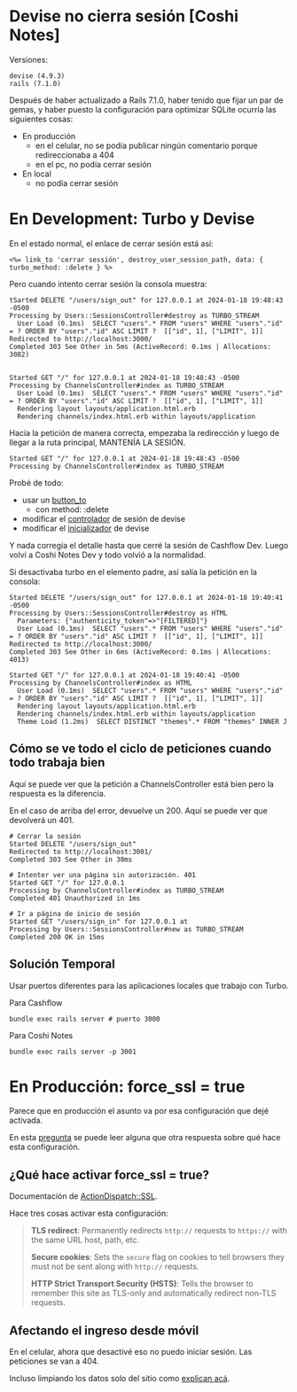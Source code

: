 # Devise no cierra sesión [Coshi Notes]
Versiones:

    devise (4.9.3)
    rails (7.1.0)

Después de haber actualizado a Rails 7.1.0, haber tenido que fijar un par de gemas, y haber puesto la configuración para optimizar SQLite ocurría las siguientes cosas:

- En producción
    - en el celular, no se podía publicar ningún comentario porque redireccionaba a 404
    - en el pc, no podía cerrar sesión
- En local
    - no podía cerrar sesión


# En Development: Turbo y Devise

En el estado normal, el enlace de cerrar sesión está así:

    <%= link_to 'cerrar sessión', destroy_user_session_path, data: { turbo_method: :delete } %>

Pero cuando intento cerrar sesión la consola muestra:

    tSarted DELETE "/users/sign_out" for 127.0.0.1 at 2024-01-18 19:48:43 -0500
    Processing by Users::SessionsController#destroy as TURBO_STREAM
      User Load (0.1ms)  SELECT "users".* FROM "users" WHERE "users"."id" = ? ORDER BY "users"."id" ASC LIMIT ?  [["id", 1], ["LIMIT", 1]]
    Redirected to http://localhost:3000/
    Completed 303 See Other in 5ms (ActiveRecord: 0.1ms | Allocations: 3082)
    
    
    Started GET "/" for 127.0.0.1 at 2024-01-18 19:48:43 -0500
    Processing by ChannelsController#index as TURBO_STREAM
      User Load (0.1ms)  SELECT "users".* FROM "users" WHERE "users"."id" = ? ORDER BY "users"."id" ASC LIMIT ?  [["id", 1], ["LIMIT", 1]]
      Rendering layout layouts/application.html.erb
      Rendering channels/index.html.erb within layouts/application

Hacía la petición de manera correcta, empezaba la redirección y luego de llegar a la ruta principal, MANTENÍA LA SESIÓN.

    Started GET "/" for 127.0.0.1 at 2024-01-18 19:48:43 -0500
    Processing by ChannelsController#index as TURBO_STREAM

Probé de todo:

- usar un [button_to](https://github.com/heartcombo/devise/issues/5458#issuecomment-1151418373)
    - con method: :delete
- modificar el [controlador](https://github.com/heartcombo/devise/issues/5458#issuecomment-1022555755) de sesión de devise
- modificar el [inicializador](https://github.com/heartcombo/devise/issues/5458#issuecomment-1247433241) de devise

Y nada corregía el detalle hasta que cerré la sesión de Cashflow Dev. Luego volví a Coshi Notes Dev y todo volvió a la normalidad.

Si desactivaba turbo en el elemento padre, así salía la petición en la consola:

    Started DELETE "/users/sign_out" for 127.0.0.1 at 2024-01-18 19:40:41 -0500
    Processing by Users::SessionsController#destroy as HTML
      Parameters: {"authenticity_token"=>"[FILTERED]"}
      User Load (0.1ms)  SELECT "users".* FROM "users" WHERE "users"."id" = ? ORDER BY "users"."id" ASC LIMIT ?  [["id", 1], ["LIMIT", 1]]
    Redirected to http://localhost:3000/
    Completed 303 See Other in 6ms (ActiveRecord: 0.1ms | Allocations: 4013)
    
    Started GET "/" for 127.0.0.1 at 2024-01-18 19:40:41 -0500
    Processing by ChannelsController#index as HTML
      User Load (0.1ms)  SELECT "users".* FROM "users" WHERE "users"."id" = ? ORDER BY "users"."id" ASC LIMIT ?  [["id", 1], ["LIMIT", 1]]
      Rendering layout layouts/application.html.erb
      Rendering channels/index.html.erb within layouts/application
      Theme Load (1.2ms)  SELECT DISTINCT "themes".* FROM "themes" INNER J


## Cómo se ve todo el ciclo de peticiones cuando todo trabaja bien

Aquí se puede ver que la petición a ChannelsController está bien pero la respuesta es la diferencia.

En el caso de arriba del error, devuelve un 200. Aquí se puede ver que devolverá un 401.

    # Cerrar la sesión
    Started DELETE "/users/sign_out"
    Redirected to http://localhost:3001/
    Completed 303 See Other in 30ms
    
    # Intenter ver una página sin autorización. 401
    Started GET "/" for 127.0.0.1
    Processing by ChannelsController#index as TURBO_STREAM
    Completed 401 Unauthorized in 1ms 
    
    # Ir a página de inicio de sesión
    Started GET "/users/sign_in" for 127.0.0.1 at
    Processing by Users::SessionsController#new as TURBO_STREAM
    Completed 200 OK in 15ms



## Solución Temporal

Usar puertos diferentes para las aplicaciones locales que trabajo con Turbo.

Para Cashflow

    bundle exec rails server # puerto 3000

Para Coshi Notes

    bundle exec rails server -p 3001


# En Producción: force_ssl = true

Parece que en producción el asunto va por esa configuración que dejé activada.

En esta [pregunta](https://stackoverflow.com/questions/15676596/what-does-force-ssl-do-in-rails) se puede leer alguna que otra respuesta sobre qué hace esta configuración.

## ¿Qué hace activar force_ssl = true?

Documentación de [ActionDispatch::SSL](https://api.rubyonrails.org/classes/ActionDispatch/SSL.html).

Hace tres cosas activar esta configuración:

> **TLS redirect**: Permanently redirects `http://` requests to `https://` with the same URL host, path, etc.
> 
> **Secure cookies**: Sets the `secure` flag on cookies to tell browsers they must not be sent along with `http://` requests.
> 
> **HTTP Strict Transport Security (HSTS)**: Tells the browser to remember this site as TLS-only and automatically redirect non-TLS requests.


## Afectando el ingreso desde móvil

En el celular, ahora que desactivé eso no puedo iniciar sesión. Las peticiones se van a 404.

Incluso limpiando los datos solo del sitio como [explican acá](https://support.mozilla.org/en-US/kb/clear-cookies-and-website-data-single-domain-android).


